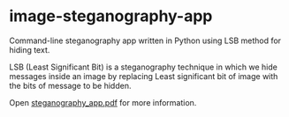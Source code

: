 # image-steganography-app
Command-line steganography app written in Python using LSB method for hiding text.

LSB (Least Significant Bit) is a steganography technique in which we hide messages inside an image by replacing Least significant bit of image with the bits of message to be hidden.

Open [steganography_app.pdf](https://github.com/yudzhel/image-steganography-app/blob/main/steganography_app.pdf) for more information.

